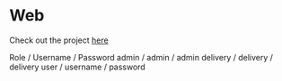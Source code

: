# Web

Check out the project [here](http://web-proj-ftn.herokuapp.com)

Role / Username / Password
admin / admin / admin
delivery / delivery / delivery
user / username / password

